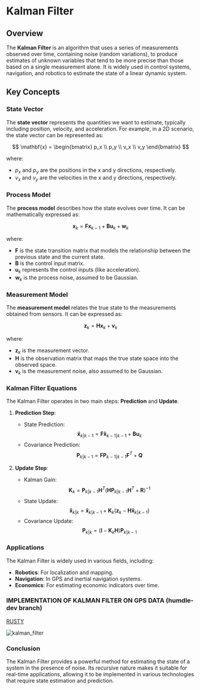 # Kalman Filter

## Overview
The **Kalman Filter** is an algorithm that uses a series of measurements observed over time, containing noise (random variations), to produce estimates of unknown variables that tend to be more precise than those based on a single measurement alone. It is widely used in control systems, navigation, and robotics to estimate the state of a linear dynamic system.

## Key Concepts

### State Vector
The **state vector** represents the quantities we want to estimate, typically including position, velocity, and acceleration. For example, in a 2D scenario, the state vector can be represented as:

$$
\mathbf{x} = \begin{bmatrix}
p_x \\
p_y \\
v_x \\
v_y
\end{bmatrix}
$$

where:
- $p_x$ and $p_y$ are the positions in the x and y directions, respectively.
- $v_x$ and $v_y$ are the velocities in the x and y directions, respectively.

### Process Model
The **process model** describes how the state evolves over time. It can be mathematically expressed as:

$$\mathbf{x}_{k} = \mathbf{F} \mathbf{x}_{k-1} + \mathbf{B} \mathbf{u}_{k} + \mathbf{w}_{k}$$


where:
- $\mathbf{F}$ is the state transition matrix that models the relationship between the previous state and the current state.
- $\mathbf{B}$ is the control input matrix.
- $\mathbf{u}_{k}$ represents the control inputs (like acceleration).
- $\mathbf{w}_{k}$ is the process noise, assumed to be Gaussian.

### Measurement Model
The **measurement model** relates the true state to the measurements obtained from sensors. It can be expressed as:

$$
\mathbf{z}_{k} = \mathbf{H} \mathbf{x}_{k} + \mathbf{v}_{k}
$$

where:
- $\mathbf{z}_{k}$ is the measurement vector.
- $\mathbf{H}$ is the observation matrix that maps the true state space into the observed space.
- $\mathbf{v}_{k}$ is the measurement noise, also assumed to be Gaussian.

### Kalman Filter Equations
The Kalman Filter operates in two main steps: **Prediction** and **Update**.

1. **Prediction Step**:
   - State Prediction:
   $$
   \mathbf{\hat{x}}_{k|k-1} = \mathbf{F} \mathbf{\hat{x}}_{k-1|k-1} + \mathbf{B} \mathbf{u}_{k}
   $$
   - Covariance Prediction:
   $$
   \mathbf{P}_{k|k-1} = \mathbf{F} \mathbf{P}_{k-1|k-1} \mathbf{F}^T + \mathbf{Q}
   $$

2. **Update Step**:
   - Kalman Gain:
   $$
   \mathbf{K}_{k} = \mathbf{P}_{k|k-1} \mathbf{H}^T \left( \mathbf{H} \mathbf{P}_{k|k-1} \mathbf{H}^T + \mathbf{R} \right)^{-1}
   $$
   - State Update:
   $$
   \mathbf{\hat{x}}_{k|k} = \mathbf{\hat{x}}_{k|k-1} + \mathbf{K}_{k} \left( \mathbf{z}_{k} - \mathbf{H} \mathbf{\hat{x}}_{k|k-1} \right)
   $$
   - Covariance Update:
   $$
   \mathbf{P}_{k|k} = \left( \mathbf{I} - \mathbf{K}_{k} \mathbf{H} \right) \mathbf{P}_{k|k-1}
   $$

### Applications
The Kalman Filter is widely used in various fields, including:
- **Robotics**: For localization and mapping.
- **Navigation**: In GPS and inertial navigation systems.
- **Economics**: For estimating economic indicators over time.


### IMPLEMENTATION OF KALMAN FILTER ON GPS DATA (humdle-dev branch)
[RUSTY](https://github.com/siddarth09/Rusty)


![kalman_filter](https://github.com/user-attachments/assets/bb8027e4-cde2-4771-981b-8f45a44953f7)


### Conclusion
The Kalman Filter provides a powerful method for estimating the state of a system in the presence of noise. Its recursive nature makes it suitable for real-time applications, allowing it to be implemented in various technologies that require state estimation and prediction.


